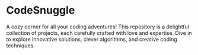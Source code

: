 # CodeSnuggle
A cozy corner for all your coding adventures! This repository is a delightful collection of projects, each carefully crafted with love and expertise. Dive in to explore innovative solutions, clever algorithms, and creative coding techniques.
